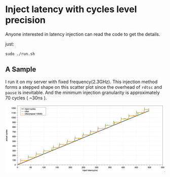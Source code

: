 # Inject latency with cycles level precision

Anyone interested in latency injection can read the code to get the details.

just:

```
sudo ./run.sh
```

## A Sample

I run it on my server with fixed frequency(2.3GHz). This injection method forms a stepped shape on this scatter plot since the overhead of `rdtsc` and `pause` is inevitable. And the minimum injection granularity is approximately 70 cycles ( ~30ns ).

![](./example.jpg)

